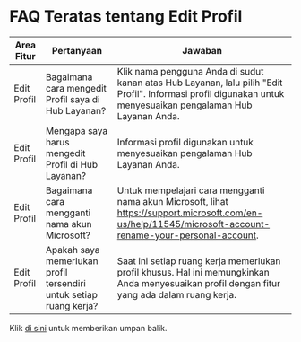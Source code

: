 # <a name="top-edit-profile-faqs"></a>FAQ Teratas tentang Edit Profil

| Area Fitur        | Pertanyaan                                                                                                                                       | Jawaban                                                                                                                                                                                                                                |
|---------------------|------------------------------------------------------------------------------------------------------------------------------------------------|---------------------------------------------------------------------------------------------------------------------------------------------------------------------------------------------------------------------------------------|
| Edit Profil        | Bagaimana cara mengedit Profil saya di Hub Layanan?                                                                                                      | Klik nama pengguna Anda di sudut kanan atas Hub Layanan, lalu pilih "Edit Profil". Informasi profil digunakan untuk menyesuaikan pengalaman Hub Layanan Anda.                                                                 |
| Edit Profil        | Mengapa saya harus mengedit Profil di Hub Layanan?                                                                                                  | Informasi profil digunakan untuk menyesuaikan pengalaman Hub Layanan Anda.                                                                                                                                                              |
| Edit Profil        | Bagaimana cara mengganti nama akun Microsoft?                                                                                                           | Untuk mempelajari cara mengganti nama akun Microsoft, lihat https://support.microsoft.com/en-us/help/11545/microsoft-account-rename-your-personal-account. |                                                                                                                                                                                                                                                                                                                                                                                                                                                                      |
| Edit Profil        | Apakah saya memerlukan profil tersendiri untuk setiap ruang kerja?                                                                                       | Saat ini setiap ruang kerja memerlukan profil khusus. Hal ini memungkinkan Anda menyesuaikan profil dengan fitur yang ada dalam ruang kerja.                                                                                                     |

 
 
Klik <a href="mailto:SHub_Feedback_RC@Microsoft.com?subject=Resource%20Center%20Feedback%3A%20%3CInsert%20feedback%20topic%3E%3E&amp;body=%3C%3Cplease%20submit%20your%20feedback%20with%20enough%20detail%20on%20the%20problem%2C%20reproduction%20steps%20and%20what%20you%20desire%20to%20happen%3E%3E" target="_blank">di sini</a> untuk memberikan umpan balik.
